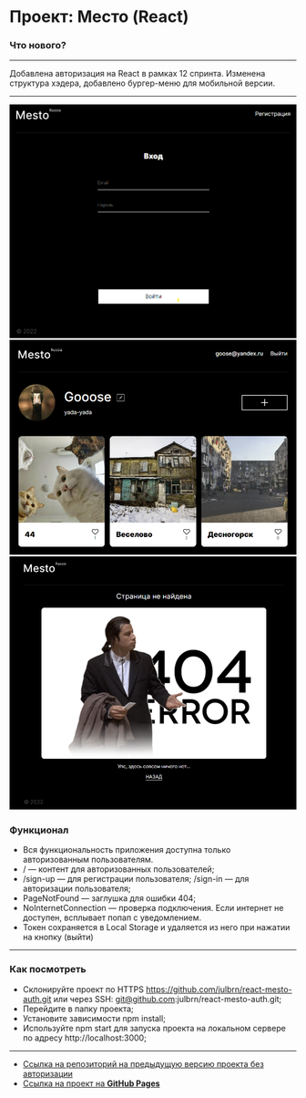 # Проект: Место (React)

### Что нового?

---

Добавлена авторизация на React в рамках 12 спринта. Изменена структура хэдера, добавлено 
бургер-меню для мобильной версии.

---
<img src="./src/images/screenshot1.png" alt="Страница входа"/>
<img src="./src/images/screenshot2.png" alt="Вид страницы для авторизованного пользователя"/>
<img src="./src/images/screenshot3.png" alt="Ошибка 404"/>

### Функционал
- Вся функциональность приложения  доступна только авторизованным пользователям.
- / — контент для авторизованных пользователей;
- /sign-up — для регистрации пользователя;
  /sign-in — для авторизации пользователя;
- PageNotFound — заглушка для ошибки 404;
- NoInternetConnection — проверка подключения. Если интернет не доступен, всплывает попап с 
  уведомлением.
- Токен сохраняется в Local Storage и удаляется из него при нажатии на кнопку (выйти)
---

### **Как посмотреть**
- Склонируйте проект по HTTPS https://github.com/julbrn/react-mesto-auth.git или через SSH: git@github.com:julbrn/react-mesto-auth.git;
- Перейдите в папку проекта;
- Установите зависимости npm install;
- Используйте npm start для запуска проекта на 
  локальном сервере по адресу http://localhost:3000;
---
- [Ссылка на репозиторий на предыдущую версию проекта без авторизации](https://github.com/julbrn/mesto-react)
- [Ссылка на проект на **GitHub Pages**](https://julbrn.github.io/mesto-react-auth/)